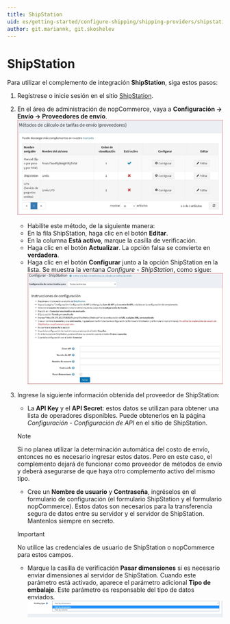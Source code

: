 ```yaml
---
title: ShipStation
uid: es/getting-started/configure-shipping/shipping-providers/shipstation
author: git.mariannk, git.skoshelev
---
```


# ShipStation

Para utilizar el complemento de integración **ShipStation**, siga estos pasos:

1. Regístrese o inicie sesión en el sitio [ShipStation](https://www.shipstation.com/?ref=partner-nopcommerce&utm_campaign=partner-referrals&utm_source=nopcommerce&utm_medium=partner-referral).
1. En el área de administración de nopCommerce, vaya a **Configuración → Envío → Proveedores de envío**.
![Métodos de tarifas de envío](_static/shipstation/shipping-rate-methods.jpg)
    * Habilite este método, de la siguiente manera:
    * En la fila ShipStation, haga clic en el botón **Editar**.
    * En la columna **Está activo**, marque la casilla de verificación.
    * Haga clic en el botón **Actualizar**. La opción falsa se convierte en **verdadera**.
    * Haga clic en el botón **Configurar** junto a la opción ShipStation en la lista. Se muestra la ventana *Configure - ShipStation*, como sigue:![Configurar la página](_static/shipstation/shipstation-configure.jpg)
1. Ingrese la siguiente información obtenida del proveedor de ShipStation:
    * La **API Key** y el **API Secret**: estos datos se utilizan para obtener una lista de operadores disponibles. Puede obtenerlos en la página *Configuración - Configuración de API* en el sitio de ShipStation.
    > [!NOTE]
    > Si no planea utilizar la determinación automática del costo de envío, entonces no es necesario ingresar estos datos.
    > Pero en este caso, el complemento dejará de funcionar como proveedor de métodos de envío y deberá asegurarse de que haya otro complemento activo del mismo tipo.

    * Cree un **Nombre de usuario** y **Contraseña**, ingréselos en el formulario de configuración (el formulario ShipStation y el formulario nopCommerce). Estos datos son necesarios para la transferencia segura de datos entre su servidor y el servidor de ShipStation. Mantenlos siempre en secreto.

    > [!Important]
    > No utilice las credenciales de usuario de ShipStation o nopCommerce para estos campos.

    * Marque la casilla de verificación **Pasar dimensiones** si es necesario enviar dimensiones al servidor de ShipStation. Cuando este parámetro está activado, aparece el parámetro adicional **Tipo de embalaje**. Este parámetro es responsable del tipo de datos enviados.   ![Tipo de embalaje](_static/shipstation/packing-type.jpg)